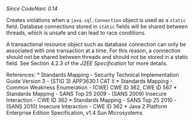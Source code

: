 *Since CodeNarc 0.14*

Creates violations when a `java.sql.Connection` object is used as a
`static` field. Database connections stored in `static` fields will be
shared between threads, which is unsafe and can lead to race conditions.

A transactional resource object such as database connection can only be
associated with one transaction at a time. For this reason, a connection
should not be shared between threads and should not be stored in a
static field. See Section 4.2.3 of the *J2EE Specification* for more
details.

References: \* Standards Mapping - Security Technical Implementation
Guide Version 3 - (STIG 3) APP3630.1 CAT II \* Standards Mapping -
Common Weakness Enumeration - (CWE) CWE ID 362, CWE ID 567 \* Standards
Mapping - SANS Top 25 2009 - (SANS 2009) Insecure Interaction - CWE ID
362 \* Standards Mapping - SANS Top 25 2010 - (SANS 2010) Insecure
Interaction - CWE ID 362 \* Java 2 Platform Enterprise Edition
Specification, v1.4 Sun Microsystems
